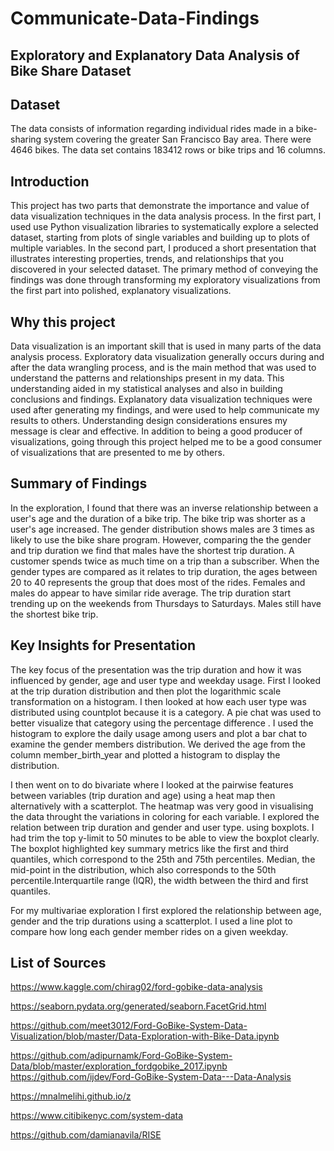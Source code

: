 # Communicate-Data-Findings
## Exploratory  and Explanatory Data Analysis of Bike Share Dataset

## Dataset

The data consists of information regarding individual rides made in a bike-sharing system covering the greater San Francisco Bay area. There were 4646 bikes. The data set contains 183412 rows or bike trips and 16 columns.


## Introduction

This project has two parts that demonstrate the importance and value of data visualization techniques in the data analysis process. In the first part, I used use Python visualization libraries to systematically explore a selected dataset, starting from plots of single variables and building up to plots of multiple variables. In the second part, I produced a short presentation that illustrates interesting properties, trends, and relationships that you discovered in your selected dataset. The primary method of conveying the findings was done through transforming my exploratory visualizations from the first part into polished, explanatory visualizations.

## Why this project

Data visualization is an important skill that is used in many parts of the data analysis process. Exploratory data visualization generally occurs during and after the data wrangling process, and is the main method that was used to understand the patterns and relationships present in my data. This understanding aided in my statistical analyses and also in building conclusions and findings. Explanatory data visualization techniques were used after generating my findings, and were used to help communicate my results to others. Understanding design considerations ensures my message is clear and effective. In addition to being a good producer of visualizations, going through this project helped me to be a good consumer of visualizations that are presented to me by others.

## Summary of Findings

In the exploration, I found that there was an inverse relationship between a user's age and the duration of a bike trip. The  bike trip was shorter as a user's age increased. The gender distribution shows males are 3 times as likely to use the bike share program. However, comparing the the gender and trip duration we find that males have the shortest trip duration. A customer spends twice as much time on a trip than a subscriber. When the gender types are compared as it relates to trip duration, the ages between 20 to 40 represents the group that does most of the rides. Females and males do appear to have similar ride average. The trip duration start trending up on the weekends from Thursdays to Saturdays. Males still have the shortest bike trip.

## Key Insights for Presentation

The key focus of the presentation was the trip duration and how it was influenced by gender, age and user type and weekday usage. First I looked at the trip duration distribution and then plot the logarithmic scale transformation on a histogram. I then looked at how each user type was distributed using countplot because it is a category. A pie chat was used to better visualize that category using the percentage difference . I used the histogram to explore the daily usage among users and plot a bar chat to examine the gender members distribution. We derived the age from the column member_birth_year and plotted a histogram to display the distribution.

I then went on to do bivariate where I looked at the pairwise features between variables (trip duration and age) using a heat map then alternatively with a scatterplot. The heatmap was very good in visualising the data throught the variations in coloring for each variable. I explored the relation between trip duration and gender and user type. using boxplots. I had trim the top y-limit to 50 minutes to be able to view the boxplot clearly. The boxplot highlighted key summary metrics like the first and third quantiles, which correspond to the 25th and 75th percentiles. Median, the mid-point in the distribution, which also corresponds to the 50th percentile.Interquartile range (IQR), the width between the third and first quantiles. 

For my multivariae exploration I first explored the relationship between age, gender and the trip durations using a scatterplot. I used a line plot to compare how long each gender member rides on a given weekday.

## List of Sources

https://www.kaggle.com/chirag02/ford-gobike-data-analysis

https://seaborn.pydata.org/generated/seaborn.FacetGrid.html

https://github.com/meet3012/Ford-GoBike-System-Data-Visualization/blob/master/Data-Exploration-with-Bike-Data.ipynb

https://github.com/adipurnamk/Ford-GoBike-System-Data/blob/master/exploration_fordgobike_2017.ipynb
https://github.com/ijdev/Ford-GoBike-System-Data---Data-Analysis

https://mnalmelihi.github.io/z

https://www.citibikenyc.com/system-data

https://github.com/damianavila/RISE

